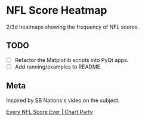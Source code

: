 # NFL Score Heatmap

2/3d heatmaps showing the frequency of NFL scores.

## TODO

-   [ ] Refactor the Matplotlib scripts into PyQt apps.
-   [ ] Add running/examples to README.

## Meta

Inspired by SB Nations's video on the subject.

[Every NFL Score Ever | Chart Party](https://www.youtube.com/watch?v=9l5C8cGMueY)
